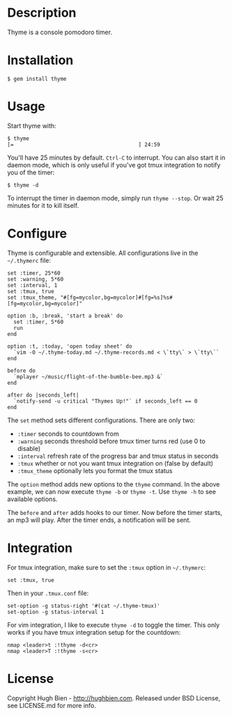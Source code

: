 Description
===========

Thyme is a console pomodoro timer.

Installation
============

    $ gem install thyme

Usage
=====

Start thyme with:

    $ thyme
    [=                                        ] 24:59

You'll have 25 minutes by default.  `Ctrl-C` to interrupt.  You can also start
it in daemon mode, which is only useful if you've got tmux integration to notify
you of the timer:

    $ thyme -d

To interrupt the timer in daemon mode, simply run `thyme --stop`.  Or wait 25
minutes for it to kill itself.

Configure
=========

Thyme is configurable and extensible.  All configurations live in the
`~/.thymerc` file:

    set :timer, 25*60
    set :warning, 5*60
    set :interval, 1
    set :tmux, true
    set :tmux_theme, "#[fg=mycolor,bg=mycolor]#[fg=%s]%s#[fg=mycolor,bg=mycolor]"

    option :b, :break, 'start a break' do
      set :timer, 5*60
      run
    end

    option :t, :today, 'open today sheet' do
      `vim -O ~/.thyme-today.md ~/.thyme-records.md < \`tty\` > \`tty\``
    end

    before do
      `mplayer ~/music/flight-of-the-bumble-bee.mp3 &`
    end

    after do |seconds_left|
      `notify-send -u critical "Thymes Up!"` if seconds_left == 0
    end

The `set` method sets different configurations.  There are only two:

* `:timer` seconds to countdown from
* `:warning` seconds threshold before tmux timer turns red (use 0 to disable)
* `:interval` refresh rate of the progress bar and tmux status in seconds
* `:tmux` whether or not you want tmux integration on (false by default)
* `:tmux_theme` optionally lets you format the tmux status

The `option` method adds new options to the `thyme` command.  In the above
example, we can now execute `thyme -b` or `thyme -t`.  Use `thyme -h` to see
available options.

The `before` and `after` adds hooks to our timer.  Now before the timer starts,
an mp3 will play.  After the timer ends, a notification will be sent.

Integration
===========

For tmux integration, make sure to set the `:tmux` option in `~/.thymerc`:

    set :tmux, true

Then in your `.tmux.conf` file:

    set-option -g status-right '#(cat ~/.thyme-tmux)'
    set-option -g status-interval 1

For vim integration, I like to execute `thyme -d` to toggle the timer.  This only
works if you have tmux integration setup for the countdown:

    nmap <leader>t :!thyme -d<cr>
    nmap <leader>T :!thyme -s<cr>

License
=======

Copyright Hugh Bien - http://hughbien.com.
Released under BSD License, see LICENSE.md for more info.
